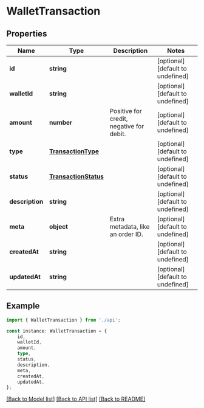 # WalletTransaction


## Properties

Name | Type | Description | Notes
------------ | ------------- | ------------- | -------------
**id** | **string** |  | [optional] [default to undefined]
**walletId** | **string** |  | [optional] [default to undefined]
**amount** | **number** | Positive for credit, negative for debit. | [optional] [default to undefined]
**type** | [**TransactionType**](TransactionType.md) |  | [optional] [default to undefined]
**status** | [**TransactionStatus**](TransactionStatus.md) |  | [optional] [default to undefined]
**description** | **string** |  | [optional] [default to undefined]
**meta** | **object** | Extra metadata, like an order ID. | [optional] [default to undefined]
**createdAt** | **string** |  | [optional] [default to undefined]
**updatedAt** | **string** |  | [optional] [default to undefined]

## Example

```typescript
import { WalletTransaction } from './api';

const instance: WalletTransaction = {
    id,
    walletId,
    amount,
    type,
    status,
    description,
    meta,
    createdAt,
    updatedAt,
};
```

[[Back to Model list]](../README.md#documentation-for-models) [[Back to API list]](../README.md#documentation-for-api-endpoints) [[Back to README]](../README.md)
